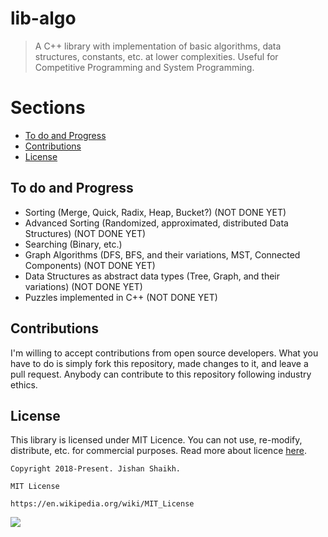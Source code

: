 # lib-algo
> A C++ library with implementation of basic algorithms, data structures, constants, etc. at lower complexities. Useful for Competitive Programming and System Programming.

# Sections
- [To do and Progress](https://github.com/Jishanshaikh4/lib-algo/blob/master/README.md#to-do-and-progress)
- [Contributions](https://github.com/Jishanshaikh4/lib-algo/blob/master/README.md#contributions)
- [License](https://github.com/Jishanshaikh4/lib-algo/blob/master/README.md#license)

## To do and Progress
- Sorting (Merge, Quick, Radix, Heap, Bucket?) (NOT DONE YET)
- Advanced Sorting (Randomized, approximated, distributed Data Structures) (NOT DONE YET)
- Searching (Binary, etc.)
- Graph Algorithms (DFS, BFS, and their variations, MST, Connected Components) (NOT DONE YET)
- Data Structures as abstract data types (Tree, Graph, and their variations) (NOT DONE YET)
- Puzzles implemented in C++ (NOT DONE YET)

## Contributions
I'm willing to accept contributions from open source developers. What you have to do is simply fork this repository, made changes to it, and leave a pull request. Anybody can contribute to this repository following industry ethics.

## License
This library is licensed under MIT Licence. You can not use, re-modify, distribute, etc. for commercial purposes. Read more about licence [here](https://en.wikipedia.org/wiki/MIT_License).

    Copyright 2018-Present. Jishan Shaikh.

    MIT License

    https://en.wikipedia.org/wiki/MIT_License

![](https://upload.wikimedia.org/wikipedia/commons/f/f8/License_icon-mit-88x31-2.svg)
